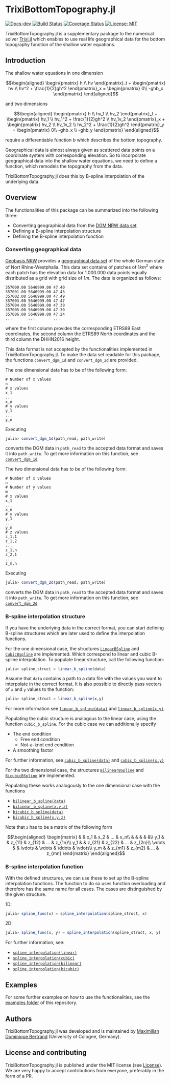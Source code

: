 # TrixiBottomTopography.jl
[![Docs-dev](https://img.shields.io/badge/docs-dev-blue.svg)](https://maxbertrand1996.github.io/TrixiBottomTopography.jl/dev/)
[![Build Status](https://github.com/hlrs-tasc/GPI2.jl/actions/workflows/ci.yml/badge.svg)](https://github.com/maxbertrand1996/TrixiBottomTopography.jl/actions/workflows/ci.yml)
[![Coverage Status](https://coveralls.io/repos/github/maxbertrand1996/TrixiBottomTopography.jl/badge.svg?branch=main)](https://coveralls.io/github/maxbertrand1996/TrixiBottomTopography.jl?branch=main)
[![License: MIT](https://img.shields.io/badge/License-MIT-success.svg)](https://opensource.org/licenses/MIT)

TrixiBottomTopography.jl is a supplementary package to the numerical solver [Trixi.jl]( https://github.com/trixi-framework/Trixi.jl) which enables to use real life geographical data for the bottom topography function of the shallow water equations.

## Introduction
The shallow water equations in one dimension
```math
\begin{aligned}
\begin{pmatrix} h \\ hv \end{pmatrix}_t 
+ \begin{pmatrix} hv \\ hv^2 + \frac{1}{2}gh^2 \end{pmatrix}_x 
= \begin{pmatrix} 0\\ -ghb_x \end{pmatrix}
\end{aligned}
```
and two dimensions
```math
\begin{aligned}
\begin{pmatrix} h \\ hv_1 \\ hv_2 \end{pmatrix}_t 
+ \begin{pmatrix} hv_1 \\ hv_1^2 + \frac{1}{2}gh^2 \\ hv_1v_2 \end{pmatrix}_x
+ \begin{pmatrix} hv_2 \\ hv_1v_2 \\ hv_2^2 + \frac{1}{2}gh^2  \end{pmatrix}_y
= \begin{pmatrix} 0\\ -ghb_x \\ -ghb_y \end{pmatrix}
\end{aligned}
```

require a differentiable function $b$ which describes the bottom topography.

Geographical data is almost always given as scattered data points on a coordinate system with corresponding elevation. So to incorporate geographical data into the shallow water equations, we need to define a function, which remodels the topography from the data. 

TrixiBottomTopography.jl does this by B-spline interpolation of the underlying data.

## Overview
The functionalities of this package can be summarized into the following three:
- Converting geographical data from the [DGM NRW data set](https://www.opengeodata.nrw.de/produkte/geobasis/hm/dgm1_xyz/dgm1_xyz/)
- Defining a B-spline interpolation structure
- Defining the B-spline interpolation function
### Converting geographical data
[Geobasis NRW](https://www.bezreg-koeln.nrw.de/brk_internet/geobasis/hoehenmodelle/digitale_gelaendemodelle/gelaendemodell/index.html) provides a [geographical data set](https://www.opengeodata.nrw.de/produkte/geobasis/hm/dgm1_xyz/dgm1_xyz/) of the whole German state of Nort Rhine-Westphalia. This data set contains of patches of $1km^2$ where each patch has the elevation data for 1.000.000 data points equally distributed as a grid with grid size of $1m$. The data is organized as follows:
```
357000.00 5646999.00 47.40 
357001.00 5646999.00 47.43 
357002.00 5646999.00 47.49 
357003.00 5646999.00 47.47 
357004.00 5646999.00 47.39 
357005.00 5646999.00 47.30 
357006.00 5646999.00 47.24 
...       ...        ...
```
where the first column provides the corresponding ETRS89 East coordinates, the second column the ETRS89 North coordinates and the third column the DHHN2016 height.

This data format is not accepted by the functionalities implemented in TrixiBottomTopography.jl. To make the data set readable for this package, the functions `convert_dgm_1d` and `convert_dgm_2d` are provided.

The one dimensional data has to be of the following form:
```
# Number of x values
n
# x values
x_1
...
x_n
# y values
y_1
...
y_n
```
Executing
```julia
julia> convert_dgm_1d(path_read, path_write)
```
converts the DGM data in `path_read` to the accepted data format and saves it into `path_write`. To get more information on this function, see [`convert_dgm_1d`](https://maxbertrand1996.github.io/TrixiBottomTopography.jl/dev/reference/#TrixiBottomTopography.convert_dgm_1d-Tuple{String,%20String}).

The two dimensional data has to be of the following form:
```
# Number of x values
n
# Number of y values
m
# x values
x_1
...
x_n
# y values
y_1
...
y_m
# z values
z_1,1
z_1,2
...
z_1,n
z_2,1
...
z_m,n
```
Executing
```julia
julia> convert_dgm_2d(path_read, path_write)
```
converts the DGM data in `path_read` to the accepted data format and saves it into `path_write`. To get more information on this function, see [`convert_dgm_2d`](https://maxbertrand1996.github.io/TrixiBottomTopography.jl/dev/reference/#TrixiBottomTopography.convert_dgm_2d-Tuple{String,%20String}).

### B-spline interpolation structure
If you have the underlying data in the correct format, you can start defining B-spline structures which are later used to define the interpolation functions. 

For the one dimensional case, the structures [`LinearBSpline`](https://maxbertrand1996.github.io/TrixiBottomTopography.jl/dev/reference/#TrixiBottomTopography.LinearBSpline) and [`CubicBspline`](https://maxbertrand1996.github.io/TrixiBottomTopography.jl/dev/reference/#TrixiBottomTopography.CubicBSpline) are implemented. Which correspond to linear and cubic B-spline interpolation. To populate linear structure, call the following function:
```julia
julia> spline_struct = linear_b_spline(data)
```
Assume that `data` contains a path to a data file with the values you want to interpolate in the correct format. It is also possible to directly pass vectors of `x` and `y` values to the function:
```julia
julia> spline_struct = linear_b_spline(x,y)
```
For more information see [`linear_b_spline(data)`](https://maxbertrand1996.github.io/TrixiBottomTopography.jl/dev/reference/#TrixiBottomTopography.linear_b_spline-Tuple{String}) and [`linear_b_spline(x,y)`](https://maxbertrand1996.github.io/TrixiBottomTopography.jl/dev/reference/#TrixiBottomTopography.linear_b_spline-Tuple{Vector{T}%20where%20T,%20Vector{T}%20where%20T}).

Populating the cubic structure is analogous to the linear case, using the function `cubic_b_spline`. For the cubic case we can additionally specify
-  The end condition
   - Free end condition
   - Not-a-knot end condition
- A smoothing factor

For further information, see [`cubic_b_spline(data)`]() and [`cubic_b_spline(x,y)`](https://maxbertrand1996.github.io/TrixiBottomTopography.jl/dev/reference/#TrixiBottomTopography.cubic_b_spline-Tuple{Vector{T}%20where%20T,%20Vector{T}%20where%20T})

For the two dimensional case, the structures [`BilinearBSpline`](https://maxbertrand1996.github.io/TrixiBottomTopography.jl/dev/reference/#TrixiBottomTopography.BilinearBSpline) and [`BicubicBSpline`](https://maxbertrand1996.github.io/TrixiBottomTopography.jl/dev/reference/#TrixiBottomTopography.BicubicBSpline) are implemented.

Populating these works analogously to the one dimensional case with the functions
- [`bilinear_b_spline(data)`](https://maxbertrand1996.github.io/TrixiBottomTopography.jl/dev/reference/#TrixiBottomTopography.bilinear_b_spline-Tuple{String})
- [`bilinear_b_spline(x,y,z)`](https://maxbertrand1996.github.io/TrixiBottomTopography.jl/dev/reference/#TrixiBottomTopography.bilinear_b_spline-Tuple{Vector{T}%20where%20T,%20Vector{T}%20where%20T,%20Matrix{T}%20where%20T})
- [`bicubic_b_spline(data)`](https://maxbertrand1996.github.io/TrixiBottomTopography.jl/dev/reference/#TrixiBottomTopography.bicubic_b_spline-Tuple{String})
- [`bicubic_b_spline(x,y,z)`](https://maxbertrand1996.github.io/TrixiBottomTopography.jl/dev/reference/#TrixiBottomTopography.bicubic_b_spline-Tuple{Vector{T}%20where%20T,%20Vector{T}%20where%20T,%20Matrix{T}%20where%20T})

Note that `z` has to be a matrix of the following form

```math
\begin{aligned}
\begin{matrix}
    & & x_1 & x_2 & ... & x_n\\
    & & & & &\\
    y_1 & & z_{11} & z_{12} & ... & z_{1n}\\
    y_1 & & z_{21} & z_{22} & ... & z_{2n}\\
    \vdots & & \vdots & \vdots & \ddots & \vdots\\
    y_m & & z_{m1} & z_{m2} & ... & z_{mn}
  \end{matrix}
\end{aligned}
```


### B-spline interpolation function

With the defined structures, we can use these to set up the B-spline interpolation functions. The function to do so uses function overloading and therefore has the same name for all cases. The cases are distinguished by the given structure.

1D:
```julia
julia> spline_func(x) = spline_interpolation(spline_struct, x)
```
2D:
```julia
julia> spline_func(x, y) = spline_interpolation(spline_struct, x, y)
```

For further information, see:
- [`spline_interpolation(linear)`](https://maxbertrand1996.github.io/TrixiBottomTopography.jl/dev/reference/#TrixiBottomTopography.spline_interpolation-Tuple{TrixiBottomTopography.LinearBSpline,%20Any}) 
- [`spline_interpolation(cubic)`](https://maxbertrand1996.github.io/TrixiBottomTopography.jl/dev/reference/#TrixiBottomTopography.spline_interpolation-Tuple{TrixiBottomTopography.CubicBSpline,%20Any})
- [`spline_interpolation(bilinear)`](https://maxbertrand1996.github.io/TrixiBottomTopography.jl/dev/reference/#TrixiBottomTopography.spline_interpolation-Tuple{TrixiBottomTopography.BilinearBSpline,%20Any,%20Any})
- [`spline_interpolation(bicubic)`](https://maxbertrand1996.github.io/TrixiBottomTopography.jl/dev/reference/#TrixiBottomTopography.spline_interpolation-Tuple{TrixiBottomTopography.BicubicBSpline,%20Any,%20Any})

## Examples

For some further examples on how to use the functionalities, see the [examples folder](https://github.com/maxbertrand1996/TrixiBottomTopography.jl/tree/main/examples) of this repository.

## Authors
TrixiBottomTopography.jl was developed and is maintained by [Maximilian Dominique Bertrand](https://github.com/maxbertrand1996) (University of Cologne, Germany). 

## License and contributing
TrixiBottomTopography.jl is published under the MIT license (see [License](https://maxbertrand1996.github.io/TrixiBottomTopography.jl/dev/licence/)). We
are very happy to accept contributions from everyone, preferably in the form of
a PR.
